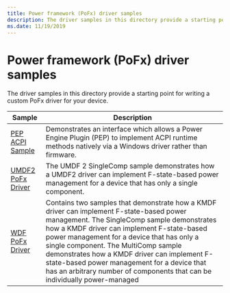 ```yaml
---
title: Power framework (PoFx) driver samples
description: The driver samples in this directory provide a starting point for writing a custom PoFx driver for your device.
ms.date: 11/19/2019
---
```


# Power framework (PoFx) driver samples

The driver samples in this directory provide a starting point for writing a custom PoFx driver for your device.

| Sample | Description |
| --- | --- |
| [PEP ACPI Sample](/samples/microsoft/windows-driver-samples/pep-acpi-sample) | Demonstrates an interface which allows a Power Engine Plugin (PEP) to implement ACPI runtime methods natively via a Windows driver rather than firmware. |
| [UMDF2 PoFx Driver](/samples/microsoft/windows-driver-samples/power-framework-pofx-sample-umdf-version-2) | The UMDF 2 SingleComp sample demonstrates how a UMDF2 driver can implement F-state-based power management for a device that has only a single component. |
| [WDF PoFx Driver](/samples/microsoft/windows-driver-samples/kmdf-power-framework-pofx-sample) | Contains two samples that demonstrate how a KMDF driver can implement F-state-based power management. The SingleComp sample demonstrates how a KMDF driver can implement F-state-based power management for a device that has only a single component. The MultiComp sample demonstrates how a KMDF driver can implement F-state-based power management for a device that has an arbitrary number of components that can be individually power-managed |
